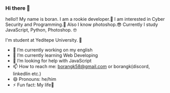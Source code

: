 ### Hi there 👋

hello!! My name is boran. I am a rookie developer.🤯 I am interested in Cyber Security and Programming.🫠 Also I know photoshop.😎 Currently I study JavaScript, Python, Photoshop. 🤓

I'm student at Yeditepe University. 🏫


- 🔭 I’m currently working on my english
- 🌱 I’m currently learning Web Developing
- 🤔 I’m looking for help with JavaScript
- 📫 How to reach me: borangk58@gmail.com or borangk(discord, linkedlin etc.) 
- 😄 Pronouns: he/him
- ⚡ Fun fact: My life🙂

